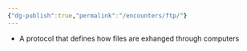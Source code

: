 ```yaml
---
{"dg-publish":true,"permalink":"/encounters/ftp/"}
---
```


- A protocol that defines how files are exhanged through computers